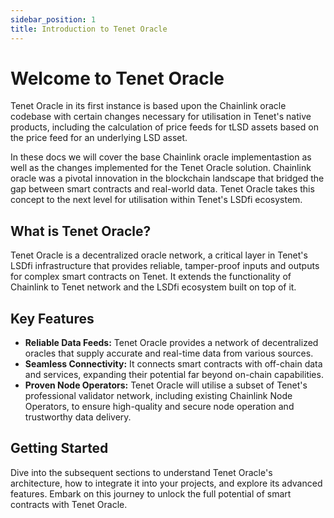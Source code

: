 ```yaml
---
sidebar_position: 1
title: Introduction to Tenet Oracle
---
```


# Welcome to Tenet Oracle

Tenet Oracle in its first instance is based upon the Chainlink oracle codebase with certain changes necessary for utilisation in Tenet's native products, including the calculation of price feeds for tLSD assets based on the price feed for an underlying LSD asset. 

In these docs we will cover the base Chainlink oracle implementastion as well as the changes implemented for the Tenet Oracle solution. Chainlink oracle was a pivotal innovation in the blockchain landscape that bridged the gap between smart contracts and real-world data. Tenet Oracle takes this concept to the next level for utilisation within Tenet's LSDfi ecosystem.

## What is Tenet Oracle?

Tenet Oracle is a decentralized oracle network, a critical layer in Tenet's LSDfi infrastructure that provides reliable, tamper-proof inputs and outputs for complex smart contracts on Tenet. It extends the functionality of Chainlink to Tenet network and the LSDfi ecosystem built on top of it.

## Key Features

- **Reliable Data Feeds:** Tenet Oracle provides a network of decentralized oracles that supply accurate and real-time data from various sources.
- **Seamless Connectivity:** It connects smart contracts with off-chain data and services, expanding their potential far beyond on-chain capabilities.
- **Proven Node Operators:** Tenet Oracle will utilise a subset of Tenet's professional validator network, including existing Chainlink Node Operators, to ensure high-quality and secure node operation and trustworthy data delivery.

## Getting Started

Dive into the subsequent sections to understand Tenet Oracle's architecture, how to integrate it into your projects, and explore its advanced features. Embark on this journey to unlock the full potential of smart contracts with Tenet Oracle.


